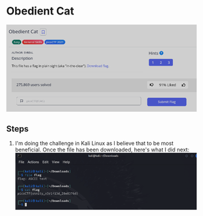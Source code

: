 # Obedient Cat

![images](https://github.com/mushy2005/picoCTF/blob/main/Challenges/The%20Beginner's%20Guide%20to%20the%20picoGym/Section%201%20(Sanity)/Obedient%20Cat/images/ObedientCat.png)

## Steps
1. I'm doing the challenge in Kali Linux as I believe that to be most beneficial. Once the file has been downloaded, here's what I did next:
![images](images/solution.png)

